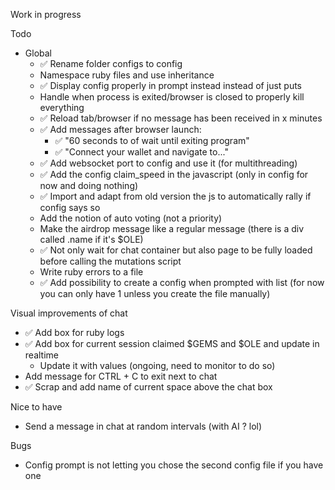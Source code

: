 Work in progress

Todo
  - Global
    - ✅ Rename folder configs to config
    - Namespace ruby files and use inheritance
    - ✅ Display config properly in prompt instead instead of just puts
    - Handle when process is exited/browser is closed to properly kill everything
    - ✅ Reload tab/browser if no message has been received in x minutes
    - ✅ Add messages after browser launch:
      - ✅ "60 seconds to of wait until exiting program"
      - ✅ "Connect your wallet and navigate to..."
    - ✅ Add websocket port to config and use it (for multithreading)
    - ✅ Add the config claim_speed in the javascript (only in config for now and doing nothing)
    - ✅ Import and adapt from old version the js to automatically rally if config says so
    - Add the notion of auto voting (not a priority)
    - Make the airdrop message like a regular message (there is a div called .name if it's $OLE)
    - ✅ Not only wait for chat container but also page to be fully loaded before calling the mutations script
    - Write ruby errors to a file
    - ✅ Add possibility to create a config when prompted with list (for now you can only have 1 unless you create the file manually)

Visual improvements of chat
  - ✅ Add box for ruby logs
  - ✅ Add box for current session claimed $GEMS and $OLE and update in realtime
    - Update it with values (ongoing, need to monitor to do so)
  - Add message for CTRL + C to exit next to chat
  - ✅ Scrap and add name of current space above the chat box

Nice to have
  - Send a message in chat at random intervals (with AI ? lol)

Bugs
  - Config prompt is not letting you chose the second config file if you have one